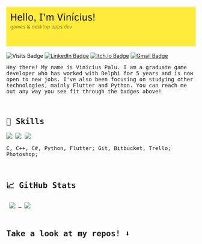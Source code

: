 ![Palups' GitHub Banner](./assets/banner.png)

![Visits Badge](https://badges.pufler.dev/visits/palups/palups)
[![LinkedIn Badge](https://img.shields.io/badge/LinkedIn-Profile-informational?style=flat&logo=linkedin&logoColor=white&color=0D76A8)](https://www.linkedin.com/in/viniciusgpalu/)
[![Itch.io Badge](https://img.shields.io/badge/Itch.io-Profile-informational?style=flat&logo=itch.io&logoColor=white&color=0D76A8)](https://palups.itch.io)
[![Gmail Badge](https://img.shields.io/badge/Gmail-informational?style=flat&logo=gmail&logoColor=white&color=c71610)](mailto:vinigpalu@gmail.com)

<samp>

  Hey there! My name is Vinicius Palu. I am a graduate game developer who has worked with Delphi for 5 years and is now open to new jobs. I've also been focusing on studying  other technologies, mainly Flutter and Python. 
  You can reach me out any way you see fit through the badges above! 
</samp>

<br>

## 💼 Skills
![](https://img.shields.io/badge/Code-Delphi-informational?style=flat&logo=delphi&logoColor=white&color=4AB197)
![](https://img.shields.io/badge/Tools-Unity-informational?style=flat&logo=Unity&logoColor=white&color=4AB197)
![](https://img.shields.io/badge/Code-MySQL-informational?style=flat&logo=MySQL&logoColor=white&color=4AB197)
<!--![](https://img.shields.io/badge/Code-Flutter-informational?style=flat&logo=flutter&logoColor=white&color=4AB197)-->

C, C++, C#, Python, Flutter; Git, Bitbucket, Trello; Photoshop;

<br>

## &#x1f4c8; GitHub Stats
<a href="https://github.com/Palups">
  <img align="center" style="margin:0.5rem" src="https://github-readme-stats.vercel.app/api/top-langs/?username=Palups&layout=default&bg_color=101414&title_color=FFEB3B&text_color=FFEB3B&hide_border=true)" />
</a>

<a href="https://github.com/Palups">
  <img align="center" style="margin:0.5rem" src="https://github-readme-stats.vercel.app/api?username=Palups&bg_color=101414&title_color=FFEB3B&text_color=FFEB3B&hide_border=true&custom_title=Palups' Stats&include_all_commits=true&show_icons=true&hide=prs&count_private=true&hide_rank=true)" />
</a>

<br>
<br>

## Take a look at my repos! ⬇️
